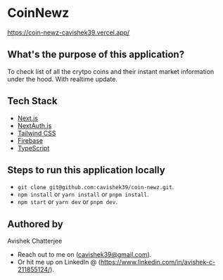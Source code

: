 # CoinNewz

https://coin-newz-cavishek39.vercel.app/

## What's the purpose of this application?

To check list of all the crytpo coins and their instant market information under the hood. With realtime update.

## Tech Stack

- [Next.js](https://nextjs.org)
- [NextAuth.js](https://next-auth.js.org)
- [Tailwind CSS](https://tailwindcss.com)
- [Firebase](https://firebase.google.com)
- [TypeScript](https://www.typescriptlang.org/)

## Steps to run this application locally

- `git clone git@github.com:cavishek39/coin-newz.git`.
- `npm install` or `yarn install` or `pnpm install`.
- `npm start` or `yarn dev` or `pnpm dev`.

## Authored by

Avishek Chatterjee 
- Reach out to me on (cavishek39@gmail.com).
- Or hit me up on LinkedIn @ (https://www.linkedin.com/in/avishek-c-211855124/).
